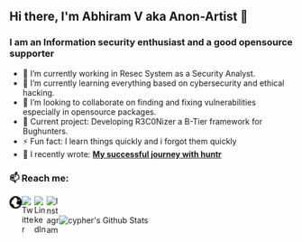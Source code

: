 ## Hi there, I'm Abhiram V aka Anon-Artist 👋
### I am an Information security enthusiast and a good opensource supporter

- 🔭 I’m currently working in Resec System as a Security Analyst.
- 🌱 I’m currently learning everything based on cybersecurity and ethical hacking.
- 👯 I’m looking to collaborate on finding and fixing vulnerabilities especially in opensource packages.
- 🐞 Current project: Developing R3C0Nizer a B-Tier framework for Bughunters.
- ⚡ Fun fact: I learn things quickly and i forgot them quickly
- 📰 I recently wrote: **[My successful journey with huntr](https://www.huntr.dev/blog/abhiram-v-my-journey-with-huntr)**

### 📫 Reach me:

[<img align="left" alt="website" width="22px" src="https://raw.githubusercontent.com/iconic/open-iconic/master/svg/globe.svg" />][website]
[<img align="left" alt=" Twitter" width="22px" src="https://cdn.jsdelivr.net/npm/simple-icons@v3/icons/twitter.svg" />][twitter]
[<img align="left" alt="LinkedIn" width="22px" src="https://cdn.jsdelivr.net/npm/simple-icons@v3/icons/linkedin.svg" />][linkedin]
[<img align="left" alt="Instagram" width="22px" src="https://cdn.jsdelivr.net/npm/simple-icons@v3/icons/instagram.svg" />][instagram]

[website]: https://itsmeanonartist.tech/
[twitter]: https://twitter.com/AnonArtist8/
[linkedin]: https://www.linkedin.com/in/abhiramvabhi/
[instagram]: https://www.instagram.com/diary_of_a_lost_wanderer/

<br />
<br />

<img align="left" alt="cypher's Github Stats" src="https://github-readme-stats.vercel.app/api?username=Anon-Artist&show_icons=true&hide_border=true" />

